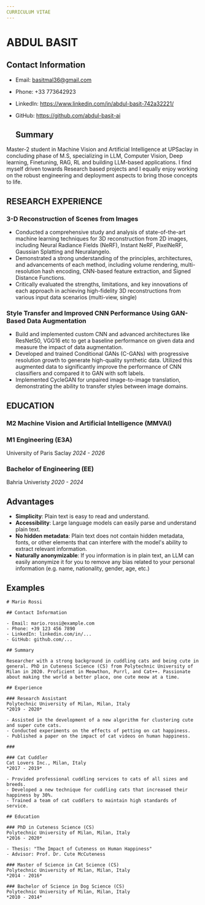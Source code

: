 ```yaml
---
CURRICULUM VITAE
---
```


<style>
pre {
    white-space: pre-line;
}
</style>

#  ABDUL BASIT

## Contact Information

- Email: basitmal36@gmail.com
- Phone: +33 773642923
- LinkedIn: https://www.linkedin.com/in/abdul-basit-742a32221/
- GitHub: https://github.com/abdul-basit-ai

  ## Summary

Master-2 student in Machine Vision and Artificial Intelligence at UPSaclay in concluding phase of M.S, specializing in LLM, Computer Vision, Deep learning, Finetuning, RAG, RL and building LLM-based applications. I find myself driven towards Research based projects and I equally enjoy working on the robust engineering and deployment aspects to bring those concepts to life.

## RESEARCH EXPERIENCE

### 3-D Reconstruction of Scenes from Images

- Conducted a comprehensive study and analysis of state-of-the-art machine learning techniques for 3D reconstruction from 2D
images, including Neural Radiance Fields (NeRF), Instant NeRF, PixelNeRF, Gaussian Splatting and Neuralangelo.
- Demonstrated a strong understanding of the principles, architectures, and advancements of each method, including volume
rendering, multi-resolution hash encoding, CNN-based feature extraction, and Signed Distance Functions.
- Critically evaluated the strengths, limitations, and key innovations of each approach in achieving high-fidelity 3D reconstructions
from various input data scenarios (multi-view, single)

### Style Transfer and Improved CNN Performance Using GAN-Based Data Augmentation
- Build and implemented custom CNN and advanced architectures like ResNet50, VGG16 etc to get a baseline performance on
given data and measure the impact of data augmentation.
- Developed and trained Conditional GANs (C-GANs) with progressive resolution growth to generate high-quality synthetic data.
Utilized this augmented data to significantly improve the performance of CNN classifiers and compared it to GAN with soft labels.
- Implemented CycleGAN for unpaired image-to-image translation, demonstrating the ability to transfer styles between image
domains.

## EDUCATION

### M2 Machine Vision and Artificial Intelligence (MMVAI)
### M1 Engineering (E3A)
University of Paris Saclay 
*2024 - 2026*

### Bachelor of Engineering (EE)
Bahria Univeristy
*2020 - 2024*

## Advantages

- **Simplicity**: Plain text is easy to read and understand.
- **Accessibility**: Large language models can easily parse and understand plain text.
- **No hidden metadata**: Plain text does not contain hidden metadata, fonts, or other elements that can interfere with the model's ability to extract relevant information.
- **Naturally anonymizable**: If you information is in plain text, an LLM can easily anonymize it for you to remove any bias related to your personal information (e.g. name, nationality, gender, age, etc.)

## Examples

```
# Mario Rossi

## Contact Information

- Email: mario.rossi@example.com
- Phone: +39 123 456 7890
- LinkedIn: linkedin.com/in/...
- GitHub: github.com/...

## Summary

Researcher with a strong background in cuddling cats and being cute in general. PhD in Cuteness Science (CS) from Polytechnic University of Milan in 2020. Proficient in Meowthon, Purrl, and Cat++. Passionate about making the world a better place, one cute meow at a time.

## Experience

### Research Assistant
Polytechnic University of Milan, Milan, Italy
*2019 - 2020*

- Assisted in the development of a new algorithm for clustering cute and super cute cats.
- Conducted experiments on the effects of petting on cat happiness.
- Published a paper on the impact of cat videos on human happiness.

###

### Cat Cuddler
Cat Lovers Inc., Milan, Italy
*2017 - 2019*

- Provided professional cuddling services to cats of all sizes and breeds.
- Developed a new technique for cuddling cats that increased their happiness by 30%.
- Trained a team of cat cuddlers to maintain high standards of service.

## Education

### PhD in Cuteness Science (CS)
Polytechnic University of Milan, Milan, Italy
*2016 - 2020*

- Thesis: "The Impact of Cuteness on Human Happiness"
- Advisor: Prof. Dr. Cute McCuteness

### Master of Science in Cat Science (CS)
Polytechnic University of Milan, Milan, Italy
*2014 - 2016*

### Bachelor of Science in Dog Science (CS)
Polytechnic University of Milan, Milan, Italy
*2010 - 2014*
```
